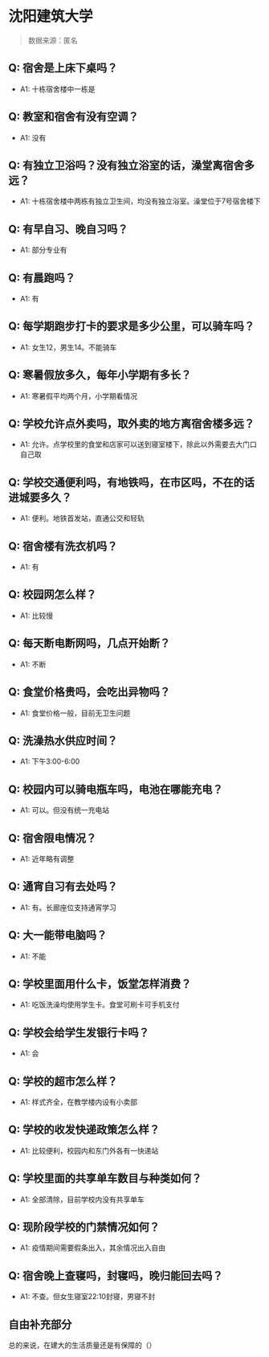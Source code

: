 # 沈阳建筑大学

> 数据来源：匿名

## Q: 宿舍是上床下桌吗？

- A1: 十栋宿舍楼中一栋是

## Q: 教室和宿舍有没有空调？

- A1: 没有

## Q: 有独立卫浴吗？没有独立浴室的话，澡堂离宿舍多远？

- A1: 十栋宿舍楼中两栋有独立卫生间，均没有独立浴室。澡堂位于7号宿舍楼下

## Q: 有早自习、晚自习吗？

- A1: 部分专业有

## Q: 有晨跑吗？

- A1: 有

## Q: 每学期跑步打卡的要求是多少公里，可以骑车吗？

- A1: 女生12，男生14。不能骑车

## Q: 寒暑假放多久，每年小学期有多长？

- A1: 寒暑假平均两个月，小学期看情况

## Q: 学校允许点外卖吗，取外卖的地方离宿舍楼多远？

- A1: 允许。点学校里的食堂和店家可以送到寝室楼下，除此以外需要去大门口自己取

## Q: 学校交通便利吗，有地铁吗，在市区吗，不在的话进城要多久？

- A1: 便利。地铁首发站，直通公交和轻轨

## Q: 宿舍楼有洗衣机吗？

- A1: 有

## Q: 校园网怎么样？

- A1: 比较慢

## Q: 每天断电断网吗，几点开始断？

- A1: 不断

## Q: 食堂价格贵吗，会吃出异物吗？

- A1: 食堂价格一般，目前无卫生问题

## Q: 洗澡热水供应时间？

- A1: 下午3:00-6:00

## Q: 校园内可以骑电瓶车吗，电池在哪能充电？

- A1: 可以。但没有统一充电站

## Q: 宿舍限电情况？

- A1: 近年略有调整

## Q: 通宵自习有去处吗？

- A1: 有。长廊座位支持通宵学习

## Q: 大一能带电脑吗？

- A1: 不能

## Q: 学校里面用什么卡，饭堂怎样消费？

- A1: 吃饭洗澡均使用学生卡。食堂可刷卡可手机支付

## Q: 学校会给学生发银行卡吗？

- A1: 会

## Q: 学校的超市怎么样？

- A1: 样式齐全，在教学楼内设有小卖部

## Q: 学校的收发快递政策怎么样？

- A1: 比较便利，校园内和东门外各有一快递站

## Q: 学校里面的共享单车数目与种类如何？

- A1: 全部清除，目前学校内没有共享单车

## Q: 现阶段学校的门禁情况如何？

- A1: 疫情期间需要假条出入，其余情况出入自由

## Q: 宿舍晚上查寝吗，封寝吗，晚归能回去吗？

- A1: 不查。但女生寝室22:10封寝，男寝不封

## 自由补充部分

总的来说，在建大的生活质量还是有保障的（）